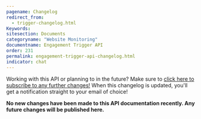 ```yaml
---
pagename: Changelog
redirect_from:
  - trigger-changelog.html
Keywords:
sitesection: Documents
categoryname: "Website Monitoring"
documentname: Engagement Trigger API
order: 231
permalink: engagement-trigger-api-changelog.html
indicator: chat
---
```


<div class="subscribe">Working with this API or planning to in the future? Make sure to <a href="https://visualping.io/?url=developers.liveperson.com/trigger-changelog.html&mode=web&css=post-content" target="_blank">click here to subscribe to any further changes!</a> When this changelog is updated, you'll get a notification straight to your email of choice!</div>



**No new changes have been made to this API documentation recently. Any future changes will be published here.**
